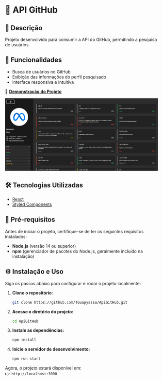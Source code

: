# 📌 API GitHub  

## 📖 Descrição  

Projeto desenvolvido para consumir a API do GitHub, permitindo a pesquisa de usuários.  

## 🚀 Funcionalidades  

- Busca de usuários no GitHub 
- Exibição das informações do perfil pesquisado  
- Interface responsiva e intuitiva  

🔗 **[Demonstração do Projeto](https://api-github.tguapyassu.com/)**  

![Preview](./src/assets/imgs/preview.png)  

## 🛠️ Tecnologias Utilizadas  

- [React](https://reactjs.org/)  
- [Styled Components](https://styled-components.com/)  

## 📌 Pré-requisitos  

Antes de iniciar o projeto, certifique-se de ter os seguintes requisitos instalados:  

- **Node.js** (versão 14 ou superior)  
- **npm** (gerenciador de pacotes do Node.js, geralmente incluído na instalação)  

## ⚙️ Instalação e Uso  

Siga os passos abaixo para configurar e rodar o projeto localmente:  

1. **Clone o repositório:**  
    ```bash
    git clone https://github.com/TGuapyassu/ApiGitHub.git
    ```  

2. **Acesse o diretório do projeto:**  
    ```bash
    cd ApiGitHub
    ```  

3. **Instale as dependências:**  
    ```bash
    npm install
    ```  

4. **Inicie o servidor de desenvolvimento:**  
    ```bash
    npm run start
    ```  

Agora, o projeto estará disponível em:  
👉 `http://localhost:3000`  
